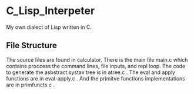 # C_Lisp_Interpeter
My own dialect of Lisp written in C.

## File Structure 
The source files are found in calculator. 
There is the main file main.c which contains proccess 
the command lines, file inputs, and repl loop. The code to 
generate the asbstract systax tree is in atree.c . The eval
and apply functions are in eval-apply.c . And the 
primitve functions implementations are in primfuncts.c .
